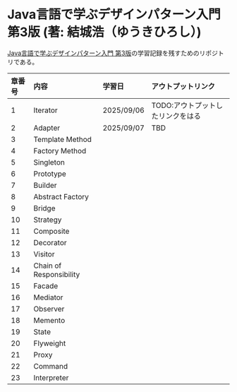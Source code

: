 # Java言語で学ぶデザインパターン入門 第3版 (著: 結城浩（ゆうきひろし）)

[Java言語で学ぶデザインパターン入門 第3版](https://www.hyuki.com/dp/)の学習記録を残すためのリポジトリである。

|章番号|内容|学習日|アウトプットリンク|
| :---| :--- | :--- | :--- |
|1| Iterator | 2025/09/06 | TODO:アウトプットしたリンクをはる |
|2| Adapter | 2025/09/07 | TBD |
|3| Template Method |  | |
|4| Factory Method |  | |
|5| Singleton  |  | |
|6| Prototype |  | |
|7| Builder |  | |
|8| Abstract Factory |  | |
|9|Bridge|||
|10|Strategy|||
|11|Composite|||
|12|Decorator|||
|13|Visitor|||
|14|Chain of Responsibility|||
|15|Facade|||
|16|Mediator|||
|17|Observer|||
|18|Memento|||
|19|State|||
|20|Flyweight|||
|21|Proxy|||
|22|Command|||
|23|Interpreter|||
